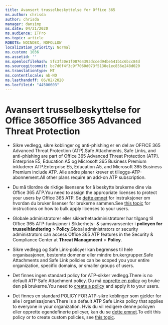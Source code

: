 ```yaml
---
title: Avansert trusselbeskyttelse for Office 365
ms.author: chrisda
author: chrisda
manager: dansimp
ms.date: 04/21/2020
ms.audience: ITPro
ms.topic: article
ROBOTS: NOINDEX, NOFOLLOW
localization_priority: Normal
ms.custom: 1036
ms.assetid: ''
ms.openlocfilehash: 5fc3f30e1f08764393dcced94be541b1c6bcc84d
ms.sourcegitcommit: bc7d6f4f3c9f7060d073f5130e1ec856e248d020
ms.translationtype: MT
ms.contentlocale: nb-NO
ms.lasthandoff: 06/02/2020
ms.locfileid: "44506603"
---
```

# <a name="office-365-advanced-threat-protection"></a><span data-ttu-id="1c3af-102">Avansert trusselbeskyttelse for Office 365</span><span class="sxs-lookup"><span data-stu-id="1c3af-102">Office 365 Advanced Threat Protection</span></span>

- <span data-ttu-id="1c3af-103">Sikre vedlegg, sikre koblinger og anti-phishing er en del av OFFICE 365 Advanced Threat Protection (ATP).</span><span class="sxs-lookup"><span data-stu-id="1c3af-103">Safe Attachments, Safe Links, and anti-phishing are part of Office 365 Advanced Threat Protection (ATP).</span></span> <span data-ttu-id="1c3af-104">Enterprise E5, Education A5 og Microsoft 365 Business Premium inkluderer ATP.</span><span class="sxs-lookup"><span data-stu-id="1c3af-104">Enterprise E5, Education A5, and Microsoft 365 Business Premium include ATP.</span></span> <span data-ttu-id="1c3af-105">Alle andre planer krever et tilleggs-ATP-abonnement.</span><span class="sxs-lookup"><span data-stu-id="1c3af-105">All other plans require an add-on ATP subscription.</span></span>

- <span data-ttu-id="1c3af-106">Du må tilordne de riktige lisensene for å beskytte brukerne dine via Office 365 ATP.</span><span class="sxs-lookup"><span data-stu-id="1c3af-106">You need to assign the appropriate licenses to protect your users by Office 365 ATP.</span></span> <span data-ttu-id="1c3af-107">Se [dette emnet](https://docs.microsoft.com/microsoft-365/admin/add-users/add-users) for instruksjoner om hvordan du bruker lisenser for brukerne sammen.</span><span class="sxs-lookup"><span data-stu-id="1c3af-107">See [this topic](https://docs.microsoft.com/microsoft-365/admin/add-users/add-users) for instructions on how to bulk apply licenses to your users.</span></span>

- <span data-ttu-id="1c3af-108">Globale administratorer eller sikkerhetsadministratorer har tilgang til Office 365 ATP-funksjoner i Sikkerhets- & samsvarssenter i **policyen for trusselhåndtering** \> **Policy**.</span><span class="sxs-lookup"><span data-stu-id="1c3af-108">Global administrators or security administrators can access Office 365 ATP features in the Security & Compliance Center at **Threat Managmeent** \> **Policy**.</span></span>

- <span data-ttu-id="1c3af-109">Sikre vedlegg og Safe Link-policyer kan begrenses til hele organisasjonen, bestemte domener eller mindre brukergrupper.</span><span class="sxs-lookup"><span data-stu-id="1c3af-109">Safe Attachments and Safe Link policies can be scoped you your entire organization, specific domains, or smaller groups of users.</span></span>

- <span data-ttu-id="1c3af-110">Det finnes ingen standard policy for ATP-sikker vedlegg.</span><span class="sxs-lookup"><span data-stu-id="1c3af-110">There is no default ATP Safe Attachment policy.</span></span> <span data-ttu-id="1c3af-111">Du må [opprette en policy](https://docs.microsoft.com/microsoft-365/security/office-365-security/set-up-atp-safe-attachments-policies) og bruke den på brukerne.</span><span class="sxs-lookup"><span data-stu-id="1c3af-111">You need to [create a policy](https://docs.microsoft.com/microsoft-365/security/office-365-security/set-up-atp-safe-attachments-policies) and apply it to your users.</span></span>

- <span data-ttu-id="1c3af-112">Det finnes en standard POLICY FOR ATP-sikre koblinger som gjelder for alle i organisasjonen.</span><span class="sxs-lookup"><span data-stu-id="1c3af-112">There is a default ATP Safe Links policy that applies to everyone in your organization.</span></span> <span data-ttu-id="1c3af-113">Hvis du vil redigere denne policyen eller opprette egendefinerte policyer, kan du se [dette emnet](https://docs.microsoft.com/microsoft-365/security/office-365-security/set-up-atp-safe-links-policies).</span><span class="sxs-lookup"><span data-stu-id="1c3af-113">To edit this policy or to create custom policies, see [this topic](https://docs.microsoft.com/microsoft-365/security/office-365-security/set-up-atp-safe-links-policies).</span></span>
